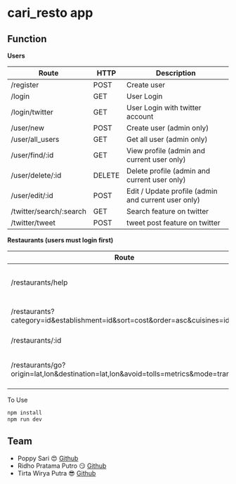 # cari_resto app
## Function

**Users**

| **Route**               | **HTTP** | **Description**                                     |
|-------------------------|----------|-----------------------------------------------------|
| /register               | POST     | Create user                                         |
| /login                  | GET      | User Login                                          |
| /login/twitter          | GET      | User Login with twitter account                     |
| /user/new               | POST     | Create user (admin only)                            |
| /user/all_users         | GET      | Get all user (admin only)                           |
| /user/find/:id          | GET      | View profile (admin and current user only)          |
| /user/delete/:id        | DELETE   | Delete profile (admin and current user only)        |
| /user/edit/:id          | POST     | Edit / Update profile (admin and current user only) |
| /twitter/search/:search | GET      | Search feature on twitter                           |
| /twitter/tweet          | POST     | tweet post feature on twitter                       |

**Restaurants (users must login first)**

| **Route**                                                                       | **HTTP** | **Description**                            |
|----------------------------------------------------------------------|----------|-------------------------------------------------------|
| /restaurants/help                                                    | GET      | View category, establishment, cuisines     |
| /restaurants?category=id&establishment=id&sort=cost&order=asc&cuisines=id | GET      | Search restaurants list                    |
| /restaurants/:id                                                     | GET      | View selected restaurants                  |
| /restaurants/go?origin=lat,lon&destination=lat,lon&avoid=tolls=metrics&mode=transit | GET  | View driving direction and current weather |

To Use
```javascript
npm install
npm run dev
```

## Team
* Poppy Sari :heart_eyes:
  [Github](http://www.github.com/ppsari)
* Ridho Pratama Putro :smirk:
  [Github](http://www.github.com/ridho0)
* Tirta Wirya Putra :sunglasses:
  [Github](http://www.github.com/raynormw)

